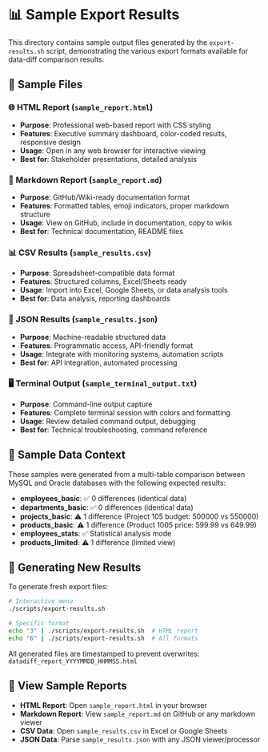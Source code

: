 # 📊 Sample Export Results

This directory contains sample output files generated by the `export-results.sh` script, demonstrating the various export formats available for data-diff comparison results.

## 📁 Sample Files

### 🌐 HTML Report (`sample_report.html`)
- **Purpose**: Professional web-based report with CSS styling
- **Features**: Executive summary dashboard, color-coded results, responsive design
- **Usage**: Open in any web browser for interactive viewing
- **Best for**: Stakeholder presentations, detailed analysis

### 📝 Markdown Report (`sample_report.md`)
- **Purpose**: GitHub/Wiki-ready documentation format
- **Features**: Formatted tables, emoji indicators, proper markdown structure
- **Usage**: View on GitHub, include in documentation, copy to wikis
- **Best for**: Technical documentation, README files

### 📊 CSV Results (`sample_results.csv`)
- **Purpose**: Spreadsheet-compatible data format
- **Features**: Structured columns, Excel/Sheets ready
- **Usage**: Import into Excel, Google Sheets, or data analysis tools
- **Best for**: Data analysis, reporting dashboards

### 📄 JSON Results (`sample_results.json`)
- **Purpose**: Machine-readable structured data
- **Features**: Programmatic access, API-friendly format
- **Usage**: Integrate with monitoring systems, automation scripts
- **Best for**: API integration, automated processing

### 🖥️ Terminal Output (`sample_terminal_output.txt`)
- **Purpose**: Command-line output capture
- **Features**: Complete terminal session with colors and formatting
- **Usage**: Review detailed command output, debugging
- **Best for**: Technical troubleshooting, command reference

## 🎯 Sample Data Context

These samples were generated from a multi-table comparison between MySQL and Oracle databases with the following expected results:

- **employees_basic**: ✅ 0 differences (identical data)
- **departments_basic**: ✅ 0 differences (identical data)  
- **projects_basic**: ⚠️ 1 difference (Project 105 budget: 500000 vs 550000)
- **products_basic**: ⚠️ 1 difference (Product 1005 price: 599.99 vs 649.99)
- **employees_stats**: ✅ Statistical analysis mode
- **products_limited**: ⚠️ 1 difference (limited view)

## 🚀 Generating New Results

To generate fresh export files:

```bash
# Interactive menu
./scripts/export-results.sh

# Specific format
echo "3" | ./scripts/export-results.sh  # HTML report
echo "6" | ./scripts/export-results.sh  # All formats
```

All generated files are timestamped to prevent overwrites: `datadiff_report_YYYYMMDD_HHMMSS.html`

## 📖 View Sample Reports

- **HTML Report**: Open `sample_report.html` in your browser
- **Markdown Report**: View `sample_report.md` on GitHub or any markdown viewer
- **CSV Data**: Open `sample_results.csv` in Excel or Google Sheets
- **JSON Data**: Parse `sample_results.json` with any JSON viewer/processor
